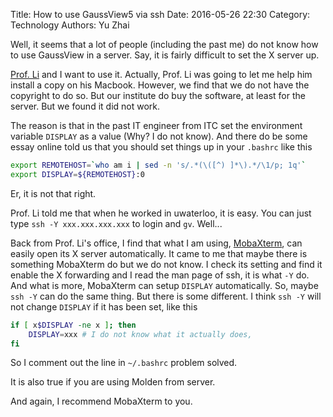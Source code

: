 Title: How to use GaussView5 via ssh
Date: 2016-05-26 22:30
Category: Technology
Authors: Yu Zhai

Well, it seems that a lot of people (including the past me) do not know how to use GaussView in a server.  Say, it is fairly difficult to set the X server up.

[Prof. Li](http://huiligroup.org/) and I want to use it.  Actually, Prof. Li was going to let me help him install a copy on his Macbook.  However, we find that we do not have the copyright to do so.  But our institute do buy the software, at least for the server.  But we found it did not work.

The reason is that in the past IT engineer from ITC set the environment variable `DISPLAY` as a value (Why? I do not know).  And there do be some essay online told us that you should set things up in your `.bashrc` like this

```bash
export REMOTEHOST=`who am i | sed -n 's/.*(\([^) ]*\).*/\1/p; 1q'`
export DISPLAY=${REMOTEHOST}:0
```
Er, it is not that right.

Prof. Li told me that when he worked in uwaterloo, it is easy.  You can just type `ssh -Y xxx.xxx.xxx.xxx` to login and `gv`.  Well...

Back from Prof. Li's office, I find that what I am using, [MobaXterm](http://mobaxterm.mobatek.net/), can easily open its X server automatically.  It came to me that maybe there is something MobaXterm do but we do not know.  I check its setting and find it enable the X forwarding and I read the man page of ssh, it is what `-Y` do.  And what is more, MobaXterm can setup `DISPLAY` automatically.  So, maybe `ssh -Y` can do the same thing.  But there is some different.  I think `ssh -Y` will not change `DISPLAY` if it has been set, like this
```bash
if [ x$DISPLAY -ne x ]; then
    DISPLAY=xxx # I do not know what it actually does,
fi
```
So I comment out the line in `~/.bashrc` problem solved.

It is also true if you are using Molden from server.

And again, I recommend MobaXterm to you.
